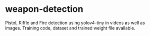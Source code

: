 # weapon-detection
Pistol, Riffle and Fire detection using yolov4-tiny in videos as well as images. Training code, dataset and trained weight file available.

